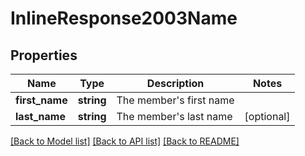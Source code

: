 # InlineResponse2003Name

## Properties
Name | Type | Description | Notes
------------ | ------------- | ------------- | -------------
**first_name** | **string** | The member&#39;s first name | 
**last_name** | **string** | The member&#39;s last name | [optional] 

[[Back to Model list]](../README.md#documentation-for-models) [[Back to API list]](../README.md#documentation-for-api-endpoints) [[Back to README]](../README.md)


